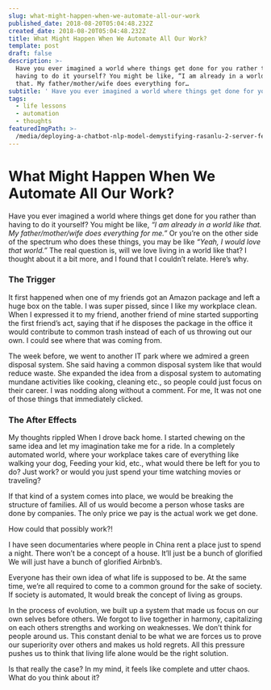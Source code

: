```yaml
---
slug: what-might-happen-when-we-automate-all-our-work
published_date: 2018-08-20T05:04:48.232Z
created_date: 2018-08-20T05:04:48.232Z
title: What Might Happen When We Automate All Our Work?
template: post
draft: false
description: >-
  Have you ever imagined a world where things get done for you rather than
  having to do it yourself? You might be like, “I am already in a world like
  that. My father/mother/wife does everything for…
subtitle: ' Have you ever imagined a world where things get done for you rather than having to do it yourself? You might be like, “I am already in a… '
tags:
  - life lessons
  - automation
  - thoughts
featuredImgPath: >-
  /media/deploying-a-chatbot-nlp-model-demystifying-rasanlu-2-server-featured.png
---
```

# What Might Happen When We Automate All Our Work?

Have you ever imagined a world where things get done for you rather than having to do it yourself? You might be like, _“I am already in a world like that. My father/mother/wife does everything for me.”_ Or you’re on the other side of the spectrum who does these things, you may be like _“Yeah, I would love that world.”_ The real question is, will we love living in a world like that? I thought about it a bit more, and I found that I couldn’t relate. Here’s why.

### The Trigger

It first happened when one of my friends got an Amazon package and left a huge box on the table. I was super pissed, since I like my workplace clean. When I expressed it to my friend, another friend of mine started supporting the first friend’s act, saying that if he disposes the package in the office it would contribute to common trash instead of each of us throwing out our own. I could see where that was coming from.

The week before, we went to another IT park where we admired a green disposal system. She said having a common disposal system like that would reduce waste. She expanded the idea from a disposal system to automating mundane activities like cooking, cleaning etc., so people could just focus on their career. I was nodding along without a comment. For me, It was not one of those things that immediately clicked.

### The After Effects

My thoughts rippled When I drove back home. I started chewing on the same idea and let my imagination take me for a ride. In a completely automated world, where your workplace takes care of everything like walking your dog, Feeding your kid, etc., what would there be left for you to do? Just work? or would you just spend your time watching movies or traveling?

If that kind of a system comes into place, we would be breaking the structure of families. All of us would become a person whose tasks are done by companies. The only price we pay is the actual work we get done.

How could that possibly work?!

I have seen documentaries where people in China rent a place just to spend a night. There won’t be a concept of a house. It’ll just be a bunch of glorified We will just have a bunch of glorified Airbnb’s.

Everyone has their own idea of what life is supposed to be. At the same time, we’re all required to come to a common ground for the sake of society. If society is automated, It would break the concept of living as groups.

In the process of evolution, we built up a system that made us focus on our own selves before others. We forgot to live together in harmony, capitalizing on each others strengths and working on weaknesses. We don’t think for people around us. This constant denial to be what we are forces us to prove our superiority over others and makes us hold regrets. All this pressure pushes us to think that living life alone would be the right solution.

Is that really the case? In my mind, it feels like complete and utter chaos. What do you think about it?



